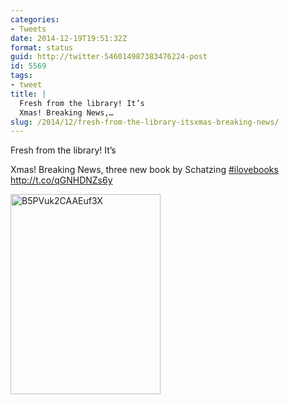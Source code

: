 ```yaml
---
categories:
- Tweets
date: 2014-12-19T19:51:32Z
format: status
guid: http://twitter-546014987383476224-post
id: 5569
tags:
- tweet
title: |
  Fresh from the library! It’s
  Xmas! Breaking News,…
slug: /2014/12/fresh-from-the-library-itsxmas-breaking-news/
---
```


Fresh from the library! It’s
  
Xmas! Breaking News, three new book by Schatzing [#ilovebooks](http://twitter.com/search?q=%23ilovebooks) http://t.co/qGNHDNZs6y

<img width="240" height="320" src="http://stefanocecere.com/wp-content/uploads/sites/3/2014/12/B5PVuk2CAAEuf3X-240x320.jpg" class="attachment-medium" alt="B5PVuk2CAAEuf3X" />